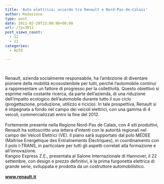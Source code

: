 ```yaml
---
title: 'Auto elettrica: accordo tra Renault e Nord-Pas-de-Calais'
author: Redazione
type: post
date: 2011-02-20T23:00:00+00:00
url: /?p=3811
post_views_count:
  - 12
  - 12
categories:
  - AUTO

---
```

&nbsp;

<div>
  <div>
    Renault, azienda socialmente responsabile, ha l&rsquo;ambizione di diventare pioniere della mobilit&agrave; ecosostenibile per tutti, perch&eacute; l&rsquo;automobile continui a rappresentare un fattore di progresso per la collettivit&agrave;. Questo obiettivo si esprime nella costante ricerca, da parte dell&rsquo;azienda, di una riduzione dell&rsquo;impatto ecologico dell&rsquo;automobile durante tutto il suo ciclo (progettazione, produzione, utilizzo e riciclo). In tale prospettiva, Renault si &egrave; impegnata a fondo nel campo dei veicoli elettrici, con una gamma di 4 veicoli, commercializzati entro la fine del 2012.
  </div>
  
  <div>
    &nbsp;
  </div>
  
  <div>
    Fortemente presente nella Regione Nord&#45;Pas de Calais, con 4 siti produttivi, Renault ha sottoscritto una lettera d&rsquo;intenti con le autorit&agrave; regionali nel campo dei Veicoli Elettrici (VE). Il piano sar&agrave; supportato dal polo MEDEE (Ma&icirc;trise Energ&eacute;tique des Entra&icirc;nements &Eacute;lectriques), in coordinamento con il polo I&#45;TRANS, in particolare per tutti gli aspetti correlati alla formazione e all&rsquo;innovazione.&nbsp;
  </div>
  
  <div>
    Kangoo Express Z.E., presentata al Salone Internazionale di Hannover, il 22 settembre, con design e prezzo definitivi, &egrave; la prima furgonetta elettrica di grande serie, sviluppata e prodotta da un costruttore automobilistico.&nbsp;
  </div>
  
  <div>
    &nbsp;
  </div>
  
  <div>
    <a href="https://www.renault.it"><strong>www.renault.it</strong></a>
  </div>
  
  <div>
    &nbsp;
  </div>
</div>

&nbsp;